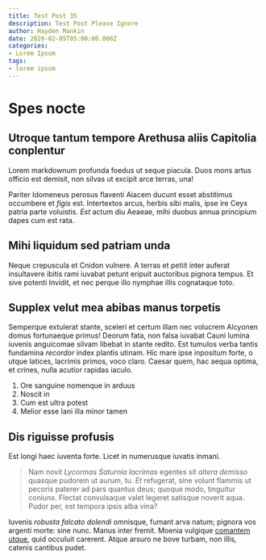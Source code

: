 ```yaml
---
title: Test Post 35
description: Test Post Please Ignore
author: Hayden Mankin
date: 2020-02-05T05:00:00.000Z
categories:
- Lorem Ipsum
tags:
- lorem ipsum
---
```


# Spes nocte

## Utroque tantum tempore Arethusa aliis Capitolia conplentur

Lorem markdownum profunda foedus ut seque piacula. Duos mons artus officio est
demisit, non silvas ut excipit arce terras, una!

Pariter Idomeneus perosus flaventi Aiacem ducunt esset abstitimus occumbere et
*figis* est. Intertextos arcus, herbis sibi malis, ipse ire Ceyx patria parte
voluistis. *Est* actum diu Aeaeae, mihi duobus annua principium dapes cum est
rata.

## Mihi liquidum sed patriam unda

Neque crepuscula et Cnidon vulnere. A terras et petiit inter auferat insultavere
ibitis rami iuvabat petunt eripuit auctoribus pignora tempus. Et sive potenti
Invidit, et nec perque illo nymphae illis cognataque toto.

## Supplex velut mea abibas manus torpetis

Semperque extulerat stante, sceleri et certum illam nec volucrem Alcyonen domus
fortunaeque primus! Deorum fata, non falsa iuvabat Cauni lumina iuvenis
anguicomae silvam libebat in stante redito. Est tumulos verba tantis fundamina
*recordor* index plantis utinam. Hic mare ipse inpositum forte, o utque latices,
lacrimis primos, voco claro. Caesar quem, hac aequa optima, et crines, nulla
acutior rapidas iaculo.

1. Ore sanguine nomenque in arduus
2. Noscit in
3. Cum est ultra potest
4. Melior esse Iani illa minor tamen

## Dis riguisse profusis

Est longi haec iuventa forte. Licet in numerusque iuvatis inmani.

> Nam novit *Lycormas Saturnia lacrimas* egentes sit *altera demisso* quasque
> pudorem ut aurum, tu. *Et* refugerat, sine volunt flammis ut pecoris paterer
> ad pars quantus deus; quoque modo, tinguitur coniunx. Flectat convulsaque
> valet legeret satisque noverit aqua. Pudor per, est tempora ipsis alba vina?

Iuvenis *robusta falcato dolendi* omnisque, fumant arva natum; pignora vos
argenti morte: sine nunc. Manus inter fremit. Moenia vulgique [comantem
utque](http://www.ille.com/), quid occuluit carerent. Atque arsuro ne bove
turbam, non illis, catenis cantibus pudet.
